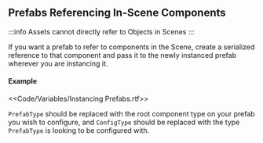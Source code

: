 ## Prefabs Referencing In-Scene Components
:::info
Assets cannot directly refer to Objects in Scenes
:::

If you want a prefab to refer to components in the Scene, create a serialized reference to that component and pass it to the newly instanced prefab wherever you are instancing it.  

#### Example
<<Code/Variables/Instancing Prefabs.rtf>>  

`PrefabType` should be replaced with the root component type on your prefab you wish to configure, and `ConfigType` should be replaced with the type `PrefabType` is looking
 to be configured with.